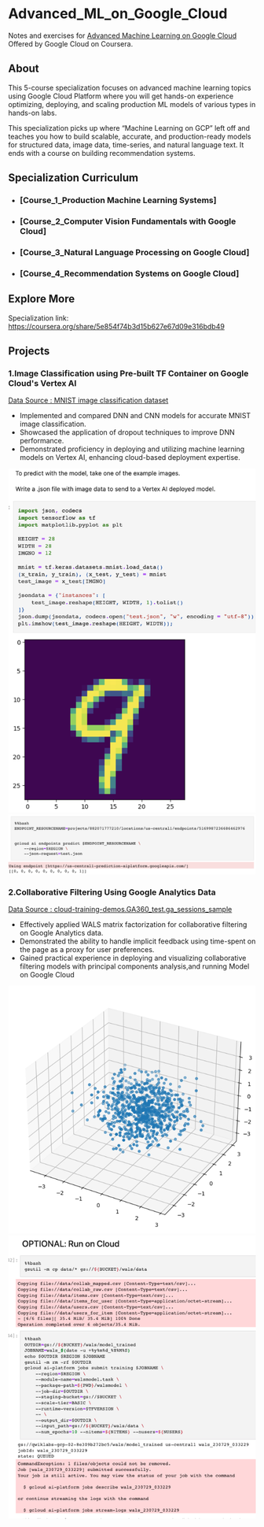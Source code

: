 # Advanced_ML_on_Google_Cloud
Notes and exercises for [Advanced Machine Learning on Google Cloud](https://www.coursera.org/specializations/advanced-machine-learning-tensorflow-gcp) Offered by Google Cloud  on Coursera.

## About
This 5-course specialization focuses on advanced machine learning topics using Google Cloud Platform where you will get hands-on experience optimizing, deploying, and scaling production ML models of various types in hands-on labs. 

This specialization picks up where “Machine Learning on GCP” left off and teaches you how to build scalable, accurate, and production-ready models for structured data, image data, time-series, and natural language text. It ends with a course on building recommendation systems.





## Specialization Curriculum
+ ### [Course_1_Production Machine Learning Systems]
+ ### [Course_2_Computer Vision Fundamentals with Google Cloud]
+ ### [Course_3_Natural Language Processing on Google Cloud]
+ ### [Course_4_Recommendation Systems on Google Cloud]


## Explore More
Specialization link: https://coursera.org/share/5e854f74b3d15b627e67d09e316bdb49


## Projects

### 1.Image Classification using Pre-built TF Container on Google Cloud's Vertex AI

[Data Source : MNIST image classification dataset](https://www.tensorflow.org/datasets/catalog/mnist)

+ Implemented and compared DNN and CNN models for accurate MNIST image classification.
+ Showcased the application of dropout techniques to improve DNN performance.
+ Demonstrated proficiency in deploying and utilizing machine learning models on Vertex AI, enhancing cloud-based deployment expertise.


![Inference](https://github.com/ktchan33GBC/Advanced_ML_on_Google_Cloud/blob/main/Asset/pred_classifying%20Images_on_google_cloud.png )
![Result](https://github.com/ktchan33GBC/Advanced_ML_on_Google_Cloud/blob/main/Asset/pred_classifying%20Images_on_google_cloud2.png)








### 2.Collaborative Filtering Using Google Analytics Data

[Data Source : cloud-training-demos.GA360_test.ga_sessions_sample](https://console.cloud.google.com/bigquery?p=cloud-training-demos&d=GA360_test&t=ga_sessions_sample&page=table&_ga=2.226310938.1230602964.1691461399-1716876585.1690406598&_gac=1.222497257.1690724799.CjwKCAjwlJimBhAsEiwA1hrp5rVjzItB14kppB0EPevjwaM49eN__Qp-0PAaSTtUyNDNynse9ACipBoCgL0QAvD_BwE)

+ Effectively applied WALS matrix factorization for collaborative filtering on Google Analytics data.
+ Demonstrated the ability to handle implicit feedback using time-spent on the page as a proxy for user preferences.
+ Gained practical experience in deploying and visualizing collaborative filtering models with principal components analysis,and running Model on Google Cloud


![PCA Visualization](https://github.com/ktchan33GBC/Advanced_ML_on_Google_Cloud/blob/main/Asset/collaborative%20filtering_google_Analytics_visual_pca.png)
![Run On Cloud](https://github.com/ktchan33GBC/Advanced_ML_on_Google_Cloud/blob/main/Asset/collaborative%20filtering_google_analytics_run_on_cloud.png)